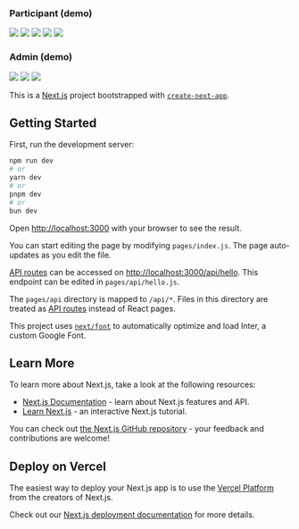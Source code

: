 ### Participant (demo)
<img src="https://i.imgur.com/2KeEeSG.png" />
<img src="https://i.imgur.com/hwWpke5.png" />
<img src="https://i.imgur.com/PRwhCYY.png" />
<img src="https://i.imgur.com/bjSwblp.png" />
<img src="https://i.imgur.com/1OUU8WN.png" />

### Admin (demo)
<img src="https://i.imgur.com/LfAk7UY.png" />
<img src="https://github.com/Damarwendha/taxacademy/assets/143293717/24b5d455-5294-4b26-9462-14656eb31f3d" />
<img src="https://github.com/Damarwendha/taxacademy/assets/143293717/b29e4c43-a247-4e45-b440-9135769dac0c" />




This is a [Next.js](https://nextjs.org/) project bootstrapped with [`create-next-app`](https://github.com/vercel/next.js/tree/canary/packages/create-next-app).

## Getting Started

First, run the development server:

```bash
npm run dev
# or
yarn dev
# or
pnpm dev
# or
bun dev
```

Open [http://localhost:3000](http://localhost:3000) with your browser to see the result.

You can start editing the page by modifying `pages/index.js`. The page auto-updates as you edit the file.

[API routes](https://nextjs.org/docs/api-routes/introduction) can be accessed on [http://localhost:3000/api/hello](http://localhost:3000/api/hello). This endpoint can be edited in `pages/api/hello.js`.

The `pages/api` directory is mapped to `/api/*`. Files in this directory are treated as [API routes](https://nextjs.org/docs/api-routes/introduction) instead of React pages.

This project uses [`next/font`](https://nextjs.org/docs/basic-features/font-optimization) to automatically optimize and load Inter, a custom Google Font.

## Learn More

To learn more about Next.js, take a look at the following resources:

- [Next.js Documentation](https://nextjs.org/docs) - learn about Next.js features and API.
- [Learn Next.js](https://nextjs.org/learn) - an interactive Next.js tutorial.

You can check out [the Next.js GitHub repository](https://github.com/vercel/next.js/) - your feedback and contributions are welcome!

## Deploy on Vercel

The easiest way to deploy your Next.js app is to use the [Vercel Platform](https://vercel.com/new?utm_medium=default-template&filter=next.js&utm_source=create-next-app&utm_campaign=create-next-app-readme) from the creators of Next.js.

Check out our [Next.js deployment documentation](https://nextjs.org/docs/deployment) for more details.
